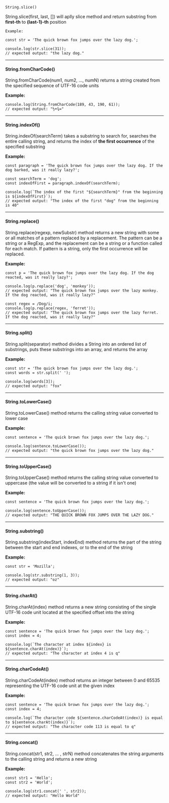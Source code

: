 `String.slice()`

String.slice(first, last, []) will aplly slice method and return substring from **first-th** to **(last-1)-th** position

```
Example:
```
```
const str = 'The quick brown fox jumps over the lazy dog.';

console.log(str.slice(31));
// expected output: "the lazy dog."
```
---
#### String.fromCharCode() ####
String.fromCharCode(num1, num2, ..., numN) returns a string created from the specified sequence of UTF-16 code units

**Example:**
```
console.log(String.fromCharCode(189, 43, 190, 61));
// expected output: "½+¾="
```
---
#### String.indexOf() ####
String.indexOf(searchTerm) takes a substring to search for, searches the entire calling string, and returns the index of **the first occurrence** of the specified substring

**Example:**
```
const paragraph = 'The quick brown fox jumps over the lazy dog. If the dog barked, was it really lazy?';

const searchTerm = 'dog';
const indexOfFirst = paragraph.indexOf(searchTerm);

console.log(`The index of the first "${searchTerm}" from the beginning is ${indexOfFirst}`);
// expected output: "The index of the first "dog" from the beginning is 40"
```
---
#### String.replace() ####
String.replace(regexp, newSubstr) method returns a new string with some or all matches of a pattern replaced by a replacement. The pattern can be a string or a RegExp, and the replacement can be a string or a function called for each match. If pattern is a string, only the first occurrence will be replaced.

**Example:**
```
const p = 'The quick brown fox jumps over the lazy dog. If the dog reacted, was it really lazy?';

console.log(p.replace('dog', 'monkey'));
// expected output: "The quick brown fox jumps over the lazy monkey. If the dog reacted, was it really lazy?"

const regex = /Dog/i;
console.log(p.replace(regex, 'ferret'));
// expected output: "The quick brown fox jumps over the lazy ferret. If the dog reacted, was it really lazy?"
```
---
#### String.split() ####
String.split(separator) method divides a String into an ordered list of substrings, puts these substrings into an array, and returns the array

**Example:**
```
const str = 'The quick brown fox jumps over the lazy dog.';
const words = str.split(' ');

console.log(words[3]);
// expected output: "fox"
```
---
#### String.toLowerCase() ####
String.toLowerCase() method returns the calling string value converted to lower case

**Example:**
```
const sentence = 'The quick brown fox jumps over the lazy dog.';

console.log(sentence.toLowerCase());
// expected output: "the quick brown fox jumps over the lazy dog."
```
---
#### String.toUpperCase() ####
String.toUpperCase() method returns the calling string value converted to uppercase (the value will be converted to a string if it isn't one)

**Example:**
```
const sentence = 'The quick brown fox jumps over the lazy dog.';

console.log(sentence.toUpperCase());
// expected output: "THE QUICK BROWN FOX JUMPS OVER THE LAZY DOG."
```
---
#### String.substring() ####
String.substring(indexStart, indexEnd) method returns the part of the string between the start and end indexes, or to the end of the string

**Example:**
```
const str = 'Mozilla';

console.log(str.substring(1, 3));
// expected output: "oz"
```
---
#### String.charAt() ####
String.charAt(index) method returns a new string consisting of the single UTF-16 code unit located at the specified offset into the string

**Example:**
```
const sentence = 'The quick brown fox jumps over the lazy dog.';
const index = 4;

console.log(`The character at index ${index} is ${sentence.charAt(index)}`);
// expected output: "The character at index 4 is q"
```
---
#### String.charCodeAt() ####
String.charCodeAt(index) method returns an integer between 0 and 65535 representing the UTF-16 code unit at the given index

**Example:**
```
const sentence = 'The quick brown fox jumps over the lazy dog.';
const index = 4;

console.log(`The character code ${sentence.charCodeAt(index)} is equal to ${sentence.charAt(index)}`);
// expected output: "The character code 113 is equal to q"
```
---
#### String.concat() ####
String.concat(str1, str2, ... , strN) method concatenates the string arguments to the calling string and returns a new string

**Example:**
```
const str1 = 'Hello';
const str2 = 'World';

console.log(str1.concat(' ', str2));
// expected output: "Hello World"
```
